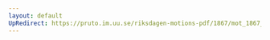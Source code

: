 ```yaml
---
layout: default
UpRedirect: https://pruto.im.uu.se/riksdagen-motions-pdf/1867/mot_1867__ak__281.pdf
---
```

